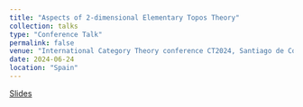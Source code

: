 ```yaml
---
title: "Aspects of 2-dimensional Elementary Topos Theory"
collection: talks
type: "Conference Talk"
permalink: false
venue: "International Category Theory conference CT2024, Santiago de Compostela"
date: 2024-06-24
location: "Spain"
---
```

[Slides](https://github.com/lucamesiti/lucamesiti.github.io/blob/fa57cfbf941fd064b9eef2b94cab704885c62859/files/Talk-2024-06-24-Aspectsoftwodimeltoposth.pdf)

